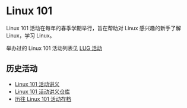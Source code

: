 ---
---

# Linux 101

Linux 101 活动在每年的春季学期举行，旨在帮助对 Linux 感兴趣的新手了解 Linux，学习 Linux。

举办过的 Linux 101 活动列表见 [LUG 活动](index.md)

## 历史活动

* [Linux 101 活动讲义](https://101.lug.ustc.edu.cn/)
* [Linux 101 活动讲义仓库](https://github.com/ustclug/Linux101-docs)
* [历往 Linux 101 活动存档](https://github.com/ustclug/Linux101-USTC)
